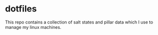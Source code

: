# dotfiles

This repo contains a collection of salt states and pillar data which I use to manage my linux machines.

